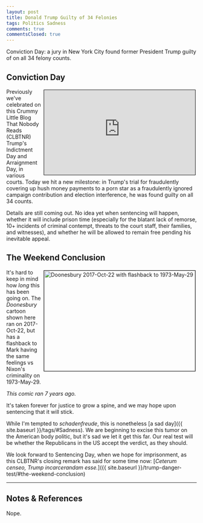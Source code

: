 ```yaml
---
layout: post
title: Donald Trump Guilty of 34 Felonies
tags: Politics Sadness
comments: true
commentsClosed: true
---
```


Conviction Day: a jury in New York City found former President Trump guilty of on all 34 felony
counts.  


## Conviction Day  

<iframe width="400" height="224" src="https://www.youtube.com/embed/Rt6OxyS3oi0?si=aTTGPthdrem4j34o" allow="accelerometer; encrypted-media; gyroscope; picture-in-picture" allowfullscreen style="float: right; margin: 3px 3px 3px 3px; border: 1px solid #000000;"></iframe>
Previously we've celebrated on this Crummy Little Blog That Nobody Reads (CLBTNR) Trump's
Indictment Day and Arraignment Day, in various courts.  Today we hit a new milestone: in
Trump's trial for fraudulently covering up hush money payments to a porn star as a
fraudulently ignored campaign contribution and election interference, he was found guilty
on all 34 counts.  

Details are still coming out.  No idea yet when sentencing will happen, whether it will
include prison time (especially for the blatant lack of remorse, 10+ incidents of criminal
contempt, threats to the court staff, their families, and witnesses), and whether he will
be allowed to remain free pending his inevitable appeal.  


## The Weekend Conclusion  

<a href="{{ site.baseurl }}/images/2024-05-30-trump-guilty-nyc-doonesbury-1.png"><img src="{{ site.baseurl }}/images/2024-05-30-trump-guilty-nyc-doonesbury-1-thumb.jpg" width="400" height="265" alt="Doonesbury 2017-Oct-22 with flashback to 1973-May-29" title="Doonesbury 2017-Oct-22 with flashback to 1973-May-29" style="float: right; margin: 3px 3px 3px 3px; border: 1px solid #000000;"></a>
It's hard to keep in mind how _long_ this has been going on.  The _Doonesbury_ cartoon
shown here ran on 2017-Oct-22, but has a flashback to Mark having the same feelings vs
Nixon's criminality on 1973-May-29.  

_This comic ran 7 years ago._  

It's taken forever for justice to grow a spine, and we may hope upon sentencing that it
will stick.  

While I'm tempted to _schadenfreude_, this is nonetheless [a sad day]({{ site.baseurl }}/tags/#Sadness).
We are beginning to excise this tumor on the American body politic, but it's sad we let it
get this far.  Our real test will be whether the Republicans in the US accept the verdict,
as they should.  

We look forward to Sentencing Day, when we hope for imprisonment, as this CLBTNR's closing
remark has said for some time now:  [_Ceterum censeo, Trump incarcerandam esse._]({{ site.baseurl }}/trump-danger-test/#the-weekend-conclusion)  

---

## Notes &amp; References  

<!--
<sup id="fn1a">[[1]](#fn1)</sup>

<a id="fn1">1</a>: ***, ["***"](***), *** DOI: [***](***). [↩](#fn1a)  

<a href="{{ site.baseurl }}/images/***">
  <img src="{{ site.baseurl }}/images/***" width="400" height="***" alt="***" title="***" style="float: right; margin: 3px 3px 3px 3px; border: 1px solid #000000;">
</a>

<a href="***">
  <img src="{{ site.baseurl }}/images/***" width="550" height="***" alt="***" title="***" style="margin: 3px 3px 3px 3px; border: 1px solid #000000;">
</a>

<iframe width="400" height="224" src="***" allow="accelerometer; encrypted-media; gyroscope; picture-in-picture" allowfullscreen style="float: right; margin: 3px 3px 3px 3px; border: 1px solid #000000;"></iframe>
-->

Nope.  

